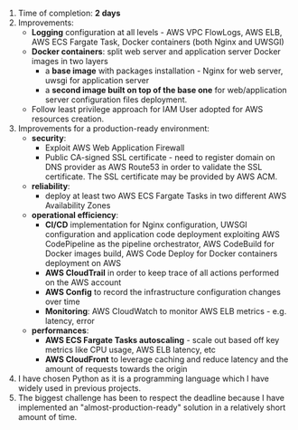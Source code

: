 1. Time of completion: **2 days**
2. Improvements:
   * **Logging** configuration at all levels - AWS VPC FlowLogs, AWS ELB, AWS ECS Fargate Task, Docker containers (both Nginx and UWSGI)
   * **Docker containers**: split web server and application server Docker images in two layers
     * a **base image** with packages installation - Nginx for web server, uwsgi for application server
     * a **second image built on top of the base one** for web/application server configuration files deployment.
   * Follow least privilege approach for IAM User adopted for AWS resources creation.
3. Improvements for a production-ready environment:
   * **security**:
     * Exploit AWS Web Application Firewall
     * Public CA-signed SSL certificate - need to register domain on DNS provider as AWS Route53 in order to validate the SSL certificate. The SSL certificate may be provided by AWS ACM.
   * **reliability**:
     * deploy at least two AWS ECS Fargate Tasks in two different AWS Availability Zones
   * **operational efficiency**:
     * **CI/CD** implementation for Nginx configuration, UWSGI configuration and application code deployment exploiting AWS CodePipeline as the pipeline orchestrator, AWS CodeBuild for Docker images build, AWS Code Deploy for Docker containers deployment on AWS
     * **AWS CloudTrail** in order to keep trace of all actions performed on the AWS account
     * **AWS Config** to record the infrastructure configuration changes over time
     * **Monitoring**: AWS CloudWatch to monitor AWS ELB metrics - e.g. latency, error
   * **performances**:
     * **AWS ECS Fargate Tasks autoscaling** - scale out based off key metrics like CPU usage, AWS ELB latency, etc
     * **AWS CloudFront** to leverage caching and reduce latency and the amount of requests towards the origin
4. I have chosen Python as it is a programming language which I have widely used in previous projects.
5. The biggest challenge has been to respect the deadline because I have implemented an "almost-production-ready" solution in a relatively short amount of time.
